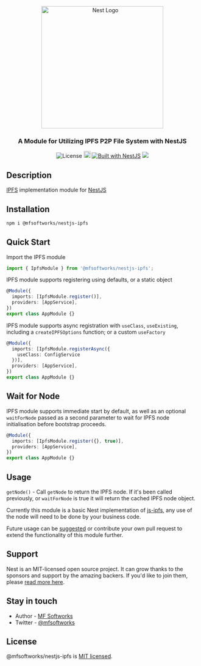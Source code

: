 <p align="center">
  <a href="http://nestjs.com/" target="blank"><img src="https://nestjs.com/img/logo_text.svg" width="320" alt="Nest Logo" /></a>
</p>

<h3 align="center">A Module for Utilizing IPFS P2P File System with NestJS</h3>

<div align="center">
  <img src="https://img.shields.io/badge/license-MIT-brightgreen.svg" alt="License" />
  <a href="https://github.com/mfsoftworks/nestjs-ipfs"><img src="https://badge.fury.io/js/@mfsoftworks%2Fnestjs-ipfs.svg" alt="npm version" height="18"></a>
  <a href="https://nestjs.com/"><img src="https://img.shields.io/badge/built%20with-NestJs-red.svg" alt="Built with NestJS"></a>
  <a href="https://paypal.me/nygmarose"><img src="https://img.shields.io/badge/Donate-PayPal-dc3d53.svg"/></a>
</div>

## Description

[IPFS](https://github.com/ipfs/js-ipfs) implementation module for [NestJS](https://github.com/nestjs/nest)

## Installation

```bash
npm i @mfsoftworks/nestjs-ipfs
```

## Quick Start

Import the IPFS module

```typescript
import { IpfsModule } from '@mfsoftworks/nestjs-ipfs';
```

IPFS module supports registering using defaults, or a static object

```typescript
@Module({
  imports: [IpfsModule.register()],
  providers: [AppService],
})
export class AppModule {}
```

IPFS module supports async registration with `useClass`, `useExisting`, including a `createIPFSOptions` function; or a custom `useFactory`

```typescript
@Module({
  imports: [IpfsModule.registerAsync({
    useClass: ConfigService
  })],
  providers: [AppService],
})
export class AppModule {}
```

## Wait for Node

IPFS module supports immediate start by default, as well as an optional `waitForNode` passed as a second parameter to wait for IPFS node initialisation before bootstrap proceeds.

```typescript
@Module({
  imports: [IpfsModule.register({}, true)],
  providers: [AppService],
})
export class AppModule {}
```

## Usage

`getNode()` - Call `getNode` to return the IPFS node. If it's been called previously, or `waitForNode` is true it will return the cached IPFS node object.

Currently this module is a basic Nest implementation of [js-ipfs](https://github.com/ipfs/js-ipfs), any use of the node will need to be done by your business code.

Future usage can be [suggested](http://github.com/mfsoftworks/nestjs-ipfs/issues) or contribute your own pull request to extend the functionality of this module further.

## Support

Nest is an MIT-licensed open source project. It can grow thanks to the sponsors and support by the amazing backers. If you'd like to join them, please [read more here](https://docs.nestjs.com/support).

## Stay in touch

- Author - [MF Softworks](https://github.com/mfsoftworks)
- Twitter - [@mfsoftworks](https://twitter.com/mfsoftworks)

## License

@mfsoftworks/nestjs-ipfs is [MIT licensed](LICENSE).
